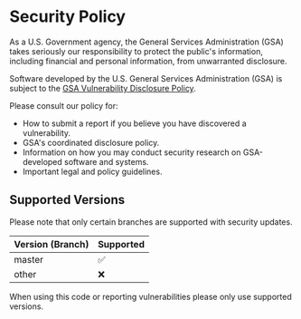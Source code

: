 # Security Policy

As a U.S. Government agency, the General Services Administration (GSA) takes
seriously our responsibility to protect the public's information, including
financial and personal information, from unwarranted disclosure.

Software developed by the U.S. General Services Administration (GSA)
is subject to the [GSA Vulnerability Disclosure Policy](https://gsa.gov/vulnerability-disclosure-policy).

Please consult our policy for:
* How to submit a report if you believe you have discovered a vulnerability.
* GSA's coordinated disclosure policy.
* Information on how you may conduct security research on GSA-developed
  software and systems.
* Important legal and policy guidelines.

## Supported Versions

Please note that only certain branches are supported with security updates.

| Version (Branch) | Supported          |
| ---------------- | ------------------ |
| master           | :white_check_mark: |
| other            | :x:                |

When using this code or reporting vulnerabilities please only use supported
versions.
